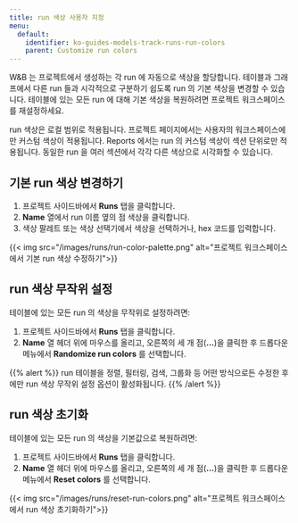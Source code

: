 ```yaml
---
title: run 색상 사용자 지정
menu:
  default:
    identifier: ko-guides-models-track-runs-run-colors
    parent: Customize run colors
---
```


W&B 는 프로젝트에서 생성하는 각 run 에 자동으로 색상을 할당합니다. 테이블과 그래프에서 다른 run 들과 시각적으로 구분하기 쉽도록 run 의 기본 색상을 변경할 수 있습니다. 테이블에 있는 모든 run 에 대해 기본 색상을 복원하려면 프로젝트 워크스페이스를 재설정하세요.

run 색상은 로컬 범위로 적용됩니다. 프로젝트 페이지에서는 사용자의 워크스페이스에만 커스텀 색상이 적용됩니다. Reports 에서는 run 의 커스텀 색상이 섹션 단위로만 적용됩니다. 동일한 run 을 여러 섹션에서 각각 다른 색상으로 시각화할 수 있습니다.

## 기본 run 색상 변경하기

1. 프로젝트 사이드바에서 **Runs** 탭을 클릭합니다.
2. **Name** 열에서 run 이름 옆의 점 색상을 클릭합니다.
3. 색상 팔레트 또는 색상 선택기에서 색상을 선택하거나, hex 코드를 입력합니다.

{{< img src="/images/runs/run-color-palette.png" alt="프로젝트 워크스페이스에서 기본 run 색상 수정하기">}}

## run 색상 무작위 설정

테이블에 있는 모든 run 의 색상을 무작위로 설정하려면:

1. 프로젝트 사이드바에서 **Runs** 탭을 클릭합니다.
2. **Name** 열 헤더 위에 마우스를 올리고, 오른쪽의 세 개 점(**...**)을 클릭한 후 드롭다운 메뉴에서 **Randomize run colors** 를 선택합니다.

{{% alert %}}
run 테이블을 정렬, 필터링, 검색, 그룹화 등 어떤 방식으로든 수정한 후에만 run 색상 무작위 설정 옵션이 활성화됩니다.
{{% /alert %}}

## run 색상 초기화

테이블에 있는 모든 run 의 색상을 기본값으로 복원하려면:

1. 프로젝트 사이드바에서 **Runs** 탭을 클릭합니다.
2. **Name** 열 헤더 위에 마우스를 올리고, 오른쪽의 세 개 점(**...**)을 클릭한 후 드롭다운 메뉴에서 **Reset colors** 를 선택합니다.

{{< img src="/images/runs/reset-run-colors.png" alt="프로젝트 워크스페이스에서 run 색상 초기화하기">}}